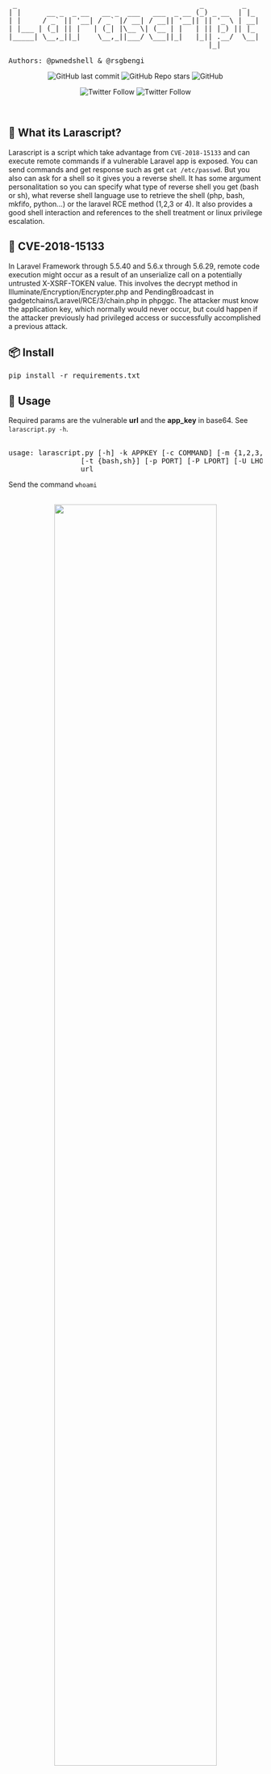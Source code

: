 <pre>
 _                                           _         _
| |      __ _  _ __   __ _  ___   ___  _ __ (_) _ __  | |_
| |     / _` || '__| / _` |/ __| / __|| '__|| || '_ \ | __|
| |___ | (_| || |   | (_| |\__ \| (__ | |   | || |_) || |_
|_____| \__,_||_|    \__,_||___/ \___||_|   |_|| .__/  \__|
                                               |_|

Authors: @pwnedshell & @rsgbengi 
</pre>
<p align="center">
    <img alt="GitHub last commit" src="https://img.shields.io/github/last-commit/PwnedShell/Larascript?style=for-the-badge">
    <img alt="GitHub Repo stars" src="https://img.shields.io/github/stars/PwnedShell/Larascript?style=for-the-badge">
    <img alt="GitHub" src="https://img.shields.io/github/license/PwnedShell/Larascript?style=for-the-badge">
</p>
<p align="center">
    <img alt="Twitter Follow" src="https://img.shields.io/twitter/follow/pwnedshell?style=for-the-badge">
    <img alt="Twitter Follow" src="https://img.shields.io/twitter/follow/rsgbengi?style=for-the-badge">
</p>
<br>

<h2>📌 What its Larascript?</h2>
Larascript is a script which take advantage from <code>CVE-2018-15133</code> and can execute remote commands if a vulnerable Laravel app is exposed. You can send commands and get response such as get <code>cat /etc/passwd</code>. But you also can ask for a shell so it gives you a reverse shell. It has some argument personalitation so you can specify what type of reverse shell you get (bash or sh), what reverse shell language use to retrieve the shell (php, bash, mkfifo, python...) or the laravel RCE method (1,2,3 or 4). It also provides a good shell interaction and references to the shell treatment or linux privilege escalation.

<h2>🧨 CVE-2018-15133</h2>
In Laravel Framework through 5.5.40 and 5.6.x through 5.6.29, remote code execution might occur as a result of an unserialize call on a potentially untrusted X-XSRF-TOKEN value. This involves the decrypt method in Illuminate/Encryption/Encrypter.php and PendingBroadcast in gadgetchains/Laravel/RCE/3/chain.php in phpggc. The attacker must know the application key, which normally would never occur, but could happen if the attacker previously had privileged access or successfully accomplished a previous attack.

<h2>📦 Install</h2>
<pre>pip install -r requirements.txt</pre>

<h2>📘 Usage</h2>
Required params are the vulnerable <strong>url</strong> and the <strong>app_key</strong> in base64. See <code>larascript.py -h</code>.<br><br>
<pre>
usage: larascript.py [-h] -k APPKEY [-c COMMAND] [-m {1,2,3,4,5}] [-s {bash,python,perl,php,ruby,nc,mkfifo,lua,java}]
                 [-t {bash,sh}] [-p PORT] [-P LPORT] [-U LHOST]
                 url
</pre>
Send the command <code>whoami</code><br><br>
<p align="center">
<img width="80%" src="https://github.com/rsgbengi/DreamTeamArmy/blob/main/Intrusion/Laravel%20CVE-2018-15133/pictures/command-poc.png">
</p>
Get a reverse shell using mkfifo payload. Setting the lhost to our local machine<br><br>
<p align="center">
<img width="80%" src="https://github.com/rsgbengi/DreamTeamArmy/blob/main/Intrusion/Laravel%20CVE-2018-15133/pictures/shell-poc1.png">
</p>

<h2>📎 References</h2>
<ul>
 <li><a href="https://www.cvedetails.com/cve/CVE-2018-15133/">CVE-2018-15133</a></li>
 <li><a href="https://github.com/aljavier/exploit_laravel_cve-2018-15133">Aljavier exploit</a></li>
 <li><a href="https://github.com/kozmic/laravel-poc-CVE-2018-15133">Kozmic POC</a></li>
 <li><a href="https://github.com/ambionics/phpggc">Phpggc</a></li>
 <li><a href="https://github.com/swisskyrepo/PayloadsAllTheThings/blob/master/Methodology%20and%20Resources/Reverse%20Shell%20Cheatsheet.md">Payload all the things</a></li>
</ul>
